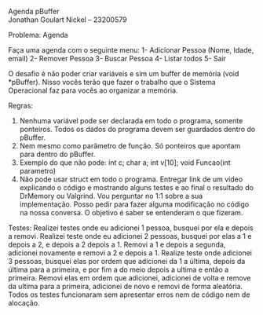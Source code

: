 Agenda pBuffer        
Jonathan Goulart Nickel – 23200579

Problema: Agenda

Faça uma agenda com o seguinte menu:
1- Adicionar Pessoa (Nome, Idade, email)
2- Remover Pessoa
3- Buscar Pessoa
4- Listar todos
5- Sair

O desafio é não poder criar variáveis e sim um buffer de memória (void *pBuffer). Nisso vocês terão que fazer o trabalho que o Sistema Operacional faz para vocês ao organizar a memória.

Regras:
1.	Nenhuma variável pode ser declarada em todo o programa, somente ponteiros. Todos os dados do programa devem ser guardados dentro do pBuffer.
1.	Nem mesmo como parâmetro de função. Só ponteiros que apontam para dentro do pBuffer.
2.	Exemplo do que não pode: int c; char a; int v[10];  void Funcao(int parametro)
2.	Não pode usar struct em todo o programa.
Entregar link de um vídeo explicando o código e mostrando alguns testes e ao final o resultado do DrMemory ou Valgrind.
Vou perguntar no 1:1 sobre a sua implementação. Posso pedir para fazer alguma modificação no código na nossa conversa. O objetivo é saber se entenderam o que fizeram.

Testes: 
Realizei testes onde eu adicionei 1 pessoa, busquei por ela e depois a removi.
Realizei teste onde eu adicionei 2 pessoas, busquei por elas a 1 e depois a 2, e depois a 2 depois a 1. Removi a 1 e depois a segunda, adicionei novamente e removi a 2 e depois a 1.
Realize teste onde adicionei 3 pessoas, busquei elas por ordem que adicionei da 1 a última, depois da última para a primeira, e por fim a do meio depois a ultima e então a primeira. Removi elas em ordem que adicionei, adicionei de volta e remove da ultima para a primeira, adicionei de novo e removi de forma aleatória.
Todos os testes funcionaram sem apresentar erros nem de código nem de alocação.
